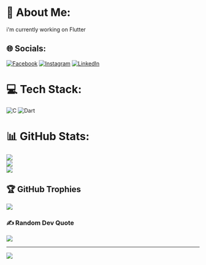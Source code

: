 # 💫 About Me:
i'm currently working on Flutter


## 🌐 Socials:
[![Facebook](https://img.shields.io/badge/Facebook-%231877F2.svg?logo=Facebook&logoColor=white)](https://facebook.com/https://www.facebook.com/md.razib3637/) [![Instagram](https://img.shields.io/badge/Instagram-%23E4405F.svg?logo=Instagram&logoColor=white)](https://instagram.com/md.razib3637) [![LinkedIn](https://img.shields.io/badge/LinkedIn-%230077B5.svg?logo=linkedin&logoColor=white)](https://linkedin.com/in/https://www.linkedin.com/in/md-razib-01b0481b3/) 

# 💻 Tech Stack:
![C](https://img.shields.io/badge/c-%2300599C.svg?style=for-the-badge&logo=c&logoColor=white) ![Dart](https://img.shields.io/badge/dart-%230175C2.svg?style=for-the-badge&logo=dart&logoColor=white)
# 📊 GitHub Stats:
![](https://github-readme-stats.vercel.app/api?username=md-razib11&theme=dark&hide_border=false&include_all_commits=false&count_private=false)<br/>
![](https://github-readme-streak-stats.herokuapp.com/?user=md-razib11&theme=dark&hide_border=false)<br/>
![](https://github-readme-stats.vercel.app/api/top-langs/?username=md-razib11&theme=dark&hide_border=false&include_all_commits=false&count_private=false&layout=compact)

## 🏆 GitHub Trophies
![](https://github-profile-trophy.vercel.app/?username=md-razib11&theme=shadow_green&no-frame=false&no-bg=true&margin-w=4)

### ✍️ Random Dev Quote
![](https://quotes-github-readme.vercel.app/api?type=horizontal&theme=radical)

---
[![](https://visitcount.itsvg.in/api?id=md-razib11&icon=6&color=0)](https://visitcount.itsvg.in)

<!-- Proudly created with GPRM ( https://gprm.itsvg.in ) -->
